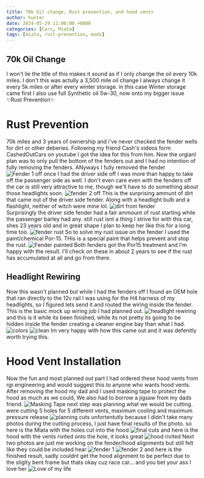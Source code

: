 ```yaml
---
title: 70k Oil change, Rust prevention, and hood vents
author: hunter
date: 2024-05-29 11:00:00 +0800
categories: [Cars, Miata]
tags: [miata, rust-prevention, mods]
---
```


## 70k Oil Change
I won't lie the title of this makes it sound as if I only change the oil every 10k miles. I don't this was actully a 3,500 mile oil change I always change it every 5k miles or after every winter storage. in this case Winter storage came first
I also use full Synthetic oil 5w-30, now onto my bigger issue ✨Rust Prevention✨

# Rust Prevention
70k miles and 3 years of ownership and i've never checked the fender wells for dirt or other deberies. Following my friend Cash's videos form CashedOutCars on youtube I got the idea for this from him. 
Now the orgianl plan was to only pull the bottom of the fenders out and I had no intention of fully removing the fenders. ANyways I fully removed the fender <br>
![Fender 1 off](https://i.imgur.com/coZebD5.jpeg)
once I had the driver side off I was more than happy to take off the passenger side as well. I don't even care even with the fenders off the car is still very attractive to me, though we'll have to do something about those headlights soon.
![fender 2 off](https://imgur.com/l8C9bGM.jpeg)
This is the surprising ammunt of dirt that came out of the driver side fender. Along with a headlight bulb and a flashlight, neither of witch were mine lol.
![dirt from fender](https://i.imgur.com/EWRqDSp.jpeg)
<br>
Surprisingly the driver side fender had a fair ammount of rust starting while the passenger barley had any. still rust isnt a thing I strive for with this car, shes 23 years old and in great shape I plan to keep her like this for a long time too.
![fender rust](https://i.imgur.com/M6y8Vnz.jpeg)
So to solve my rust issue on the fender I used the paint/chemical Por-15. THis is a special paint that helps prevent and stop the rust. 
![Fender painted](https://i.imgur.com/RFt4Lyl.jpeg)
Both fenders got the Por15 treatment and I'm happy with the result. I'll check on these in about 2 years to see if the rust has accumulated at all and go from there. 
## Headlight Rewiring
Now this wasn't planned but while I had the fenders off I found an OEM hole that ran directly to the 12v rail I was using for the H4 harness of my headlights, so I figured lets send it and routed the wiring inside the fender. 
This is the basic mock up wiring job I had planned out.
![headlight rewiring](https://i.imgur.com/3rCsAqY.jpeg)
and this is it while its been finished, while its not pretty its going to be hidden inside the fender creating a cleaner engine bay than what I had.
![colors](https://i.imgur.com/PebMpFc.jpeg)
![clean](https://i.imgur.com/Kw71XnR.jpeg)
Im very happy with how this came out and it was defenitly worth trying this.

# Hood Vent Installation
Now the fun and most planned out part I had ordered these hood vents from rgr.engineering and would suggest this to anyone who wants hood vents. After removing the hood my dad and I used masking tape to protect the hood as much as we could, We also had to borrow a jigsaw from my dads friend.
![Masking Tape](https://i.imgur.com/lsAWWFW.jpeg)
next step was planning what we would be cutting. were cutting 5 holes for 5 different vents, maximum cooling and maximum pressure release 
![planning cuts](https://i.imgur.com/ThTKw1h.jpeg)
unfortentutly because I didn't take many photos during the cutting process, I just have final results of the photo. so here is the Miata with the holes cut into the hood 
![final cuts](https://i.imgur.com/q9QoDPB.jpeg)
and here is the hood with the vents rivited onto the hole, it looks great
![hood rivited](https://i.imgur.com/FJXjimB.jpeg)
Next two photos are just me working on the fender/hood alignments but still felt like they could be included hear
![fender 1](https://i.imgur.com/dOy1Dwc.jpeg)
![fender 2](https://i.imgur.com/4X4fgKj.jpeg)
and here is the finished result, sadly couldnt get the hood alignment to be perfect due to the sliglty bent frame but thats okay cuz race car... and you bet your ass I love her
![Love of my life](https://i.imgur.com/Aa2n5Fq.jpeg)
